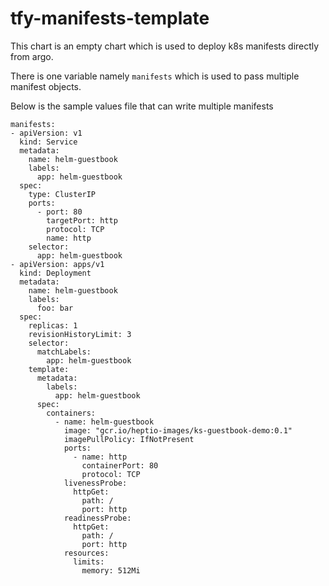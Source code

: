 # tfy-manifests-template
This chart is an empty chart which is used to deploy k8s manifests directly from argo.

There is one variable namely `manifests` which is used to pass multiple manifest objects.

Below is the sample values file that can write multiple manifests
```
manifests:
- apiVersion: v1
  kind: Service
  metadata:
    name: helm-guestbook
    labels:
      app: helm-guestbook
  spec:
    type: ClusterIP
    ports:
      - port: 80
        targetPort: http
        protocol: TCP
        name: http
    selector:
      app: helm-guestbook
- apiVersion: apps/v1
  kind: Deployment
  metadata:
    name: helm-guestbook
    labels:
      foo: bar
  spec:
    replicas: 1
    revisionHistoryLimit: 3
    selector:
      matchLabels:
        app: helm-guestbook
    template:
      metadata:
        labels:
          app: helm-guestbook
      spec:
        containers:
          - name: helm-guestbook
            image: "gcr.io/heptio-images/ks-guestbook-demo:0.1"
            imagePullPolicy: IfNotPresent
            ports:
              - name: http
                containerPort: 80
                protocol: TCP
            livenessProbe:
              httpGet:
                path: /
                port: http
            readinessProbe:
              httpGet:
                path: /
                port: http
            resources:
              limits:
                memory: 512Mi

```